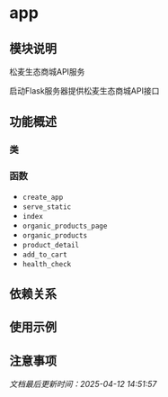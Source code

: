 # app

## 模块说明
松麦生态商城API服务

启动Flask服务器提供松麦生态商城API接口

## 功能概述

### 类


### 函数

- `create_app`
- `serve_static`
- `index`
- `organic_products_page`
- `organic_products`
- `product_detail`
- `add_to_cart`
- `health_check`

## 依赖关系

## 使用示例

## 注意事项

*文档最后更新时间：2025-04-12 14:51:57*